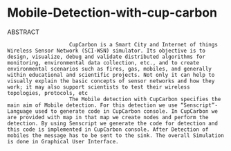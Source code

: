 # Mobile-Detection-with-cup-carbon
ABSTRACT


                        CupCarbon is a Smart City and Internet of things Wireless Sensor Network (SCI-WSN) simulator. Its objective is to design, visualize, debug and validate distributed algorithms for monitoring, environmental data collection, etc., and to create environmental scenarios such as fires, gas, mobiles, and generally within educational and scientific projects. Not only it can help to visually explain the basic concepts of sensor networks and how they work; it may also support scientists to test their wireless topologies, protocols, etc
                        The Mobile detection with CupCarbon specifies the main aim of Mobile detection. For this detection we use “Senscript”- Language used to generate code in CupCarbon console. In CupCarbon we are provided with map in that map we create nodes and perform the detection. By using Senscript we generate the code for detection and this code is implemented in CupCarbon console. After Detection of mobiles the message has to be sent to the sink. The overall Simulation is done in Graphical User Interface.

